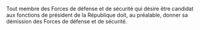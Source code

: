 Tout membre des Forces de défense et de sécurité qui désire être candidat aux fonctions de président de la République doit, au préalable, donner sa démission des Forces de défense et de sécurité.